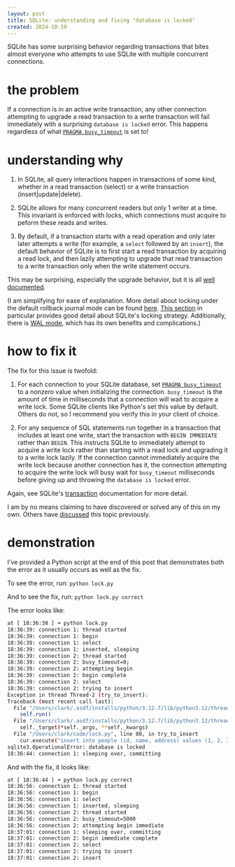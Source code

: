 ```yaml
---
layout: post
title: SQLite: understanding and fixing "database is locked"
created: 2024-10-19
---
```


SQLite has some surprising behavior regarding transactions that bites
almost everyone who attempts to use SQLite with multiple concurrent connections.

# the problem

If a connection is in an active write transaction, any other connection attempting to upgrade a read transaction to a write transaction will fail immediately with a surprising `database is locked` error. This happens regardless of what [`PRAGMA busy_timeout`](https://sqlite.org/pragma.html#pragma_busy_timeout) is set to!

# understanding why

1. In SQLite, all query interactions happen in transactions of some kind, whether in a read transaction (select) or a write transaction (insert|update|delete).

2. SQLite allows for many concurrent readers but only 1 writer at a time. This invariant is enforced with locks, which connections must acquire to peform these reads and writes.

3. By default, if a transaction starts with a read operation and only later later attempts a write (for example, a `select` followed by an `insert`), the default behavior of SQLite is to first start a read transaction by acquiring a read lock, and then lazily attempting to upgrade that read transaction to a write transaction only when the write statement occurs.

This may be surprising, especially the upgrade behavior, but it is all [well documented](https://www.sqlite.org/lang_transaction.html).

(I am simplifying for ease of explanation. More detail about locking under the default rollback journal mode can be found [here](https://sqlite.org/lockingv3.html#locking). [This section](https://sqlite.org/lockingv3.html#transaction_control) in particular provides good detail about SQLite's locking strategy. Additionally, there is [WAL mode](https://sqlite.org/wal.html), which has its own benefits and complications.)

# how to fix it

The fix for this issue is twofold:

1. For each connection to your SQLite database, set [`PRAGMA busy_timeout`](https://sqlite.org/pragma.html#pragma_busy_timeout) to a nonzero value when initializing the connection. `busy_timeout` is the amount of time in milliseconds that a connection will wait to acquire a write lock. Some SQLite clients like Python's set this value by default. Others do not, so I recommend you verify this in your client of choice.

2. For any sequence of SQL statements run together in a transaction that includes at least one write, start the transaction with `BEGIN IMMEDIATE` rather than `BEGIN`. This instructs SQLite to immediately attempt to acquire a write lock rather than starting with a read lock and upgrading it to a write lock lazily. If the connection cannot immediately acquire the write lock because another connection has it, the connection attempting to acquire the write lock will busy wait for `busy_timeout` milliseconds before giving up and throwing the `database is locked` error.

Again, see SQLite's [transaction](https://www.sqlite.org/lang_transaction.html) documentation for more detail.

I am by no means claiming to have discovered or solved any of this on my own. Others have [discussed](https://kerkour.com/sqlite-for-servers) this topic previously.

# demonstration

I've provided a Python script at the end of this post that demonstrates both the error as it usually occurs as well as the fix.

To see the error, run:
`python lock.py`

And to see the fix, run:
`python lock.py correct`

The error looks like:

```sh
at [ 18:36:38 ] ➜ python lock.py
18:36:39: connection 1: thread started
18:36:39: connection 1: begin
18:36:39: connection 1: select
18:36:39: connection 1: inserted, sleeping
18:36:39: connection 2: thread started
18:36:39: connection 2: busy_timeout=0;
18:36:39: connection 2: attempting begin
18:36:39: connection 2: begin complete
18:36:39: connection 2: select
18:36:39: connection 2: trying to insert
Exception in thread Thread-2 (try_to_insert):
Traceback (most recent call last):
  File "/Users/clark/.asdf/installs/python/3.12.7/lib/python3.12/threading.py", line 1075, in _bootstrap_inner
    self.run()
  File "/Users/clark/.asdf/installs/python/3.12.7/lib/python3.12/threading.py", line 1012, in run
    self._target(*self._args, **self._kwargs)
  File "/Users/clark/code/lock.py", line 80, in try_to_insert
    cur.execute("insert into people (id, name, address) values (1, 2, 3)")
sqlite3.OperationalError: database is locked
18:36:44: connection 1: sleeping over, committing
```

And with the fix, it looks like:

```sh
at [ 18:36:44 ] ➜ python lock.py correct
18:36:56: connection 1: thread started
18:36:56: connection 1: begin
18:36:56: connection 1: select
18:36:56: connection 1: inserted, sleeping
18:36:56: connection 2: thread started
18:36:56: connection 2: busy_timeout=5000
18:36:56: connection 2: attempting begin immediate
18:37:01: connection 1: sleeping over, committing
18:37:01: connection 2: begin immediate complete
18:37:01: connection 2: select
18:37:01: connection 2: trying to insert
18:37:01: connection 2: insert
```


<script src="https://gist.github.com/ckampfe/200beb492c9940622496525e40aaa91d.js"></script>
